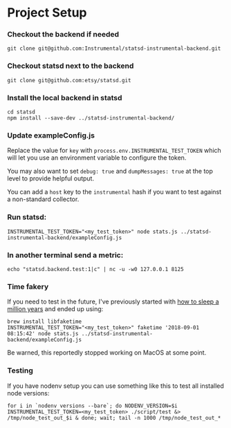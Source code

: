 # Project Setup


### Checkout the backend if needed
```
git clone git@github.com:Instrumental/statsd-instrumental-backend.git
```

### Checkout statsd next to the backend
```
git clone git@github.com:etsy/statsd.git
```

### Install the local backend in statsd
```
cd statsd
npm install --save-dev ../statsd-instrumental-backend/
```

### Update exampleConfig.js

Replace the value for `key` with `process.env.INSTRUMENTAL_TEST_TOKEN` which will let you use an environment variable to configure the token.

You may also want to set `debug: true` and `dumpMessages: true` at the top level to provide helpful output.

You can add a `host` key to the `instrumental` hash if you want to test against a non-standard collector.

### Run statsd:
```
INSTRUMENTAL_TEST_TOKEN="<my_test_token>" node stats.js ../statsd-instrumental-backend/exampleConfig.js
```

### In another terminal send a metric:
```
echo "statsd.backend.test:1|c" | nc -u -w0 127.0.0.1 8125
```

### Time fakery

If you need to test in the future, I've previously started with [how to sleep a million years]( https://idea.popcount.org/2013-07-19-how-to-sleep-a-million-years/ ) and ended up using:

```
brew install libfaketime
INSTRUMENTAL_TEST_TOKEN="<my_test_token>" faketime '2018-09-01 08:15:42' node stats.js ../statsd-instrumental-backend/exampleConfig.js
```

Be warned, this reportedly stopped working on MacOS at some point.


### Testing

If you have nodenv setup you can use something like this to test all installed node versions:
```
for i in `nodenv versions --bare`; do NODENV_VERSION=$i INSTRUMENTAL_TEST_TOKEN=<my_test_token> ./script/test &> /tmp/node_test_out_$i & done; wait; tail -n 1000 /tmp/node_test_out_*
```
